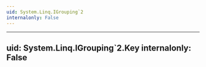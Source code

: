 ```yaml
---
uid: System.Linq.IGrouping`2
internalonly: False
---
```


---
uid: System.Linq.IGrouping`2.Key
internalonly: False
---
